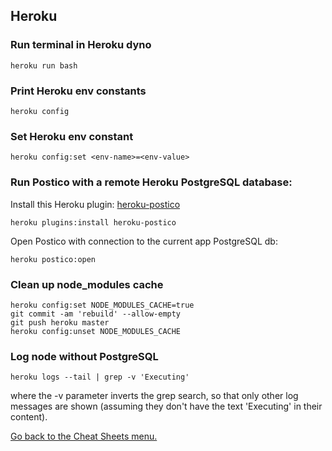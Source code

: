 ## Heroku

### Run terminal in Heroku dyno
```
heroku run bash
```
### Print Heroku env constants
```
heroku config
```
### Set Heroku env constant
```
heroku config:set <env-name>=<env-value>
```

### Run Postico with a remote Heroku PostgreSQL database:
Install this Heroku plugin: [heroku-postico](https://www.npmjs.com/package/heroku-postico) 
```
heroku plugins:install heroku-postico
```
Open Postico with connection to the current app PostgreSQL db:
```
heroku postico:open
```

### Clean up node_modules cache
```
heroku config:set NODE_MODULES_CACHE=true
git commit -am 'rebuild' --allow-empty
git push heroku master
heroku config:unset NODE_MODULES_CACHE
```

### Log node without PostgreSQL
```
heroku logs --tail | grep -v 'Executing'
```
where the -v parameter inverts the grep search, so that only other log messages are shown (assuming they don't have the text 'Executing' in their content).


[Go back to the Cheat Sheets menu.](../README.md)

